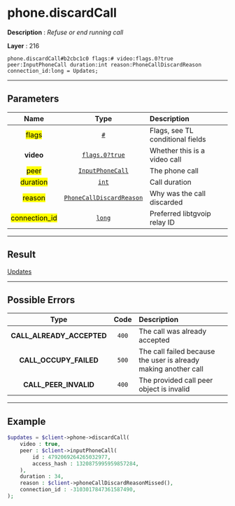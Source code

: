 # phone.discardCall

**Description** : *Refuse or end running call*

**Layer** : 216

```tl
phone.discardCall#b2cbc1c0 flags:# video:flags.0?true peer:InputPhoneCall duration:int reason:PhoneCallDiscardReason connection_id:long = Updates;
```

---

## Parameters

| Name | Type | Description |
| :---: | :---: | :--- |
| <mark>flags</mark> | [`#`](type/#) | Flags, see TL conditional fields |
| **video** | [`flags.0?true`](type/true) | Whether this is a video call |
| <mark>peer</mark> | [`InputPhoneCall`](type/InputPhoneCall) | The phone call |
| <mark>duration</mark> | [`int`](type/int) | Call duration |
| <mark>reason</mark> | [`PhoneCallDiscardReason`](type/PhoneCallDiscardReason) | Why was the call discarded |
| <mark>connection_id</mark> | [`long`](type/long) | Preferred libtgvoip relay ID |

---

## Result

[Updates](type/Updates)

---

## Possible Errors

| Type | Code | Description |
| :---: | :---: | :--- |
| **CALL_ALREADY_ACCEPTED** | `400` | The call was already accepted |
| **CALL_OCCUPY_FAILED** | `500` | The call failed because the user is already making another call |
| **CALL_PEER_INVALID** | `400` | The provided call peer object is invalid |

---

## Example

```php
$updates = $client->phone->discardCall(
	video : true,
	peer : $client->inputPhoneCall(
		id : 4792069264265032977,
		access_hash : 1320875995959857284,
	),
	duration : 34,
	reason : $client->phoneCallDiscardReasonMissed(),
	connection_id : -3103017847361587490,
);
```
